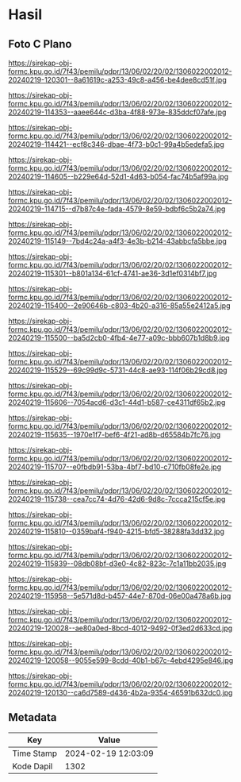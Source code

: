 # Hasil

## Foto C Plano

https://sirekap-obj-formc.kpu.go.id/7f43/pemilu/pdpr/13/06/02/20/02/1306022002012-20240219-120301--8a61619c-a253-49c8-a456-be4dee8cd51f.jpg

https://sirekap-obj-formc.kpu.go.id/7f43/pemilu/pdpr/13/06/02/20/02/1306022002012-20240219-114353--aaee644c-d3ba-4f88-973e-835ddcf07afe.jpg

https://sirekap-obj-formc.kpu.go.id/7f43/pemilu/pdpr/13/06/02/20/02/1306022002012-20240219-114421--ecf8c346-dbae-4f73-b0c1-99a4b5edefa5.jpg

https://sirekap-obj-formc.kpu.go.id/7f43/pemilu/pdpr/13/06/02/20/02/1306022002012-20240219-114605--b229e64d-52d1-4d63-b054-fac74b5af99a.jpg

https://sirekap-obj-formc.kpu.go.id/7f43/pemilu/pdpr/13/06/02/20/02/1306022002012-20240219-114715--d7b87c4e-fada-4579-8e59-bdbf6c5b2a74.jpg

https://sirekap-obj-formc.kpu.go.id/7f43/pemilu/pdpr/13/06/02/20/02/1306022002012-20240219-115149--7bd4c24a-a4f3-4e3b-b214-43abbcfa5bbe.jpg

https://sirekap-obj-formc.kpu.go.id/7f43/pemilu/pdpr/13/06/02/20/02/1306022002012-20240219-115301--b801a134-61cf-4741-ae36-3d1ef0314bf7.jpg

https://sirekap-obj-formc.kpu.go.id/7f43/pemilu/pdpr/13/06/02/20/02/1306022002012-20240219-115400--2e90646b-c803-4b20-a316-85a55e2412a5.jpg

https://sirekap-obj-formc.kpu.go.id/7f43/pemilu/pdpr/13/06/02/20/02/1306022002012-20240219-115500--ba5d2cb0-4fb4-4e77-a09c-bbb607b1d8b9.jpg

https://sirekap-obj-formc.kpu.go.id/7f43/pemilu/pdpr/13/06/02/20/02/1306022002012-20240219-115529--69c99d9c-5731-44c8-ae93-114f06b29cd8.jpg

https://sirekap-obj-formc.kpu.go.id/7f43/pemilu/pdpr/13/06/02/20/02/1306022002012-20240219-115606--7054acd6-d3c1-44d1-b587-ce4311df65b2.jpg

https://sirekap-obj-formc.kpu.go.id/7f43/pemilu/pdpr/13/06/02/20/02/1306022002012-20240219-115635--1970e1f7-bef6-4f21-ad8b-d65584b7fc76.jpg

https://sirekap-obj-formc.kpu.go.id/7f43/pemilu/pdpr/13/06/02/20/02/1306022002012-20240219-115707--e0fbdb91-53ba-4bf7-bd10-c710fb08fe2e.jpg

https://sirekap-obj-formc.kpu.go.id/7f43/pemilu/pdpr/13/06/02/20/02/1306022002012-20240219-115738--cea7cc74-4d76-42d6-9d8c-7ccca215cf5e.jpg

https://sirekap-obj-formc.kpu.go.id/7f43/pemilu/pdpr/13/06/02/20/02/1306022002012-20240219-115810--0359baf4-f940-4215-bfd5-38288fa3dd32.jpg

https://sirekap-obj-formc.kpu.go.id/7f43/pemilu/pdpr/13/06/02/20/02/1306022002012-20240219-115839--08db08bf-d3e0-4c82-823c-7c1a11bb2035.jpg

https://sirekap-obj-formc.kpu.go.id/7f43/pemilu/pdpr/13/06/02/20/02/1306022002012-20240219-115958--5e571d8d-b457-44e7-870d-06e00a478a6b.jpg

https://sirekap-obj-formc.kpu.go.id/7f43/pemilu/pdpr/13/06/02/20/02/1306022002012-20240219-120028--ae80a0ed-8bcd-4012-9492-0f3ed2d633cd.jpg

https://sirekap-obj-formc.kpu.go.id/7f43/pemilu/pdpr/13/06/02/20/02/1306022002012-20240219-120058--9055e599-8cdd-40b1-b67c-4ebd4295e846.jpg

https://sirekap-obj-formc.kpu.go.id/7f43/pemilu/pdpr/13/06/02/20/02/1306022002012-20240219-120130--ca6d7589-d436-4b2a-9354-46591b632dc0.jpg


## Metadata

| Key        | Value               |
| ---------- | ------------------- |
| Time Stamp | 2024-02-19 12:03:09 |
| Kode Dapil | 1302                |



